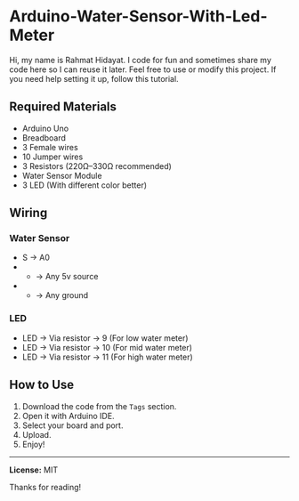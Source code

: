 # Arduino-Water-Sensor-With-Led-Meter

Hi, my name is Rahmat Hidayat. I code for fun and sometimes share my code here so I can reuse it later. Feel free to use or modify this project. If you need help setting it up, follow this tutorial.

## Required Materials
- Arduino Uno
- Breadboard
- 3 Female wires
- 10 Jumper wires
- 3 Resistors (220Ω–330Ω recommended)
- Water Sensor Module
- 3 LED (With different color better)

## Wiring

### Water Sensor
- S -> A0
- + -> Any 5v source
- - -> Any ground

### LED
- LED -> Via resistor -> 9 (For low water meter)
- LED -> Via resistor -> 10 (For mid water meter)
- LED -> Via resistor -> 11 (For high water meter)

## How to Use
1. Download the code from the `Tags` section.
2. Open it with Arduino IDE.
3. Select your board and port.
4. Upload.
5. Enjoy!

---

**License:** MIT

Thanks for reading!

